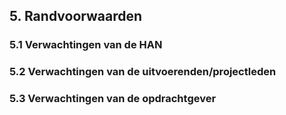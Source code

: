 ## 5. Randvoorwaarden

### 5.1 Verwachtingen van de HAN

### 5.2 Verwachtingen van de uitvoerenden/projectleden

### 5.3 Verwachtingen van de opdrachtgever
